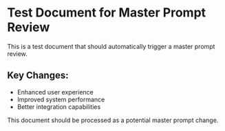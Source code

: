 # Test Document for Master Prompt Review

This is a test document that should automatically trigger a master prompt review.

## Key Changes:
- Enhanced user experience
- Improved system performance
- Better integration capabilities

This document should be processed as a potential master prompt change.
